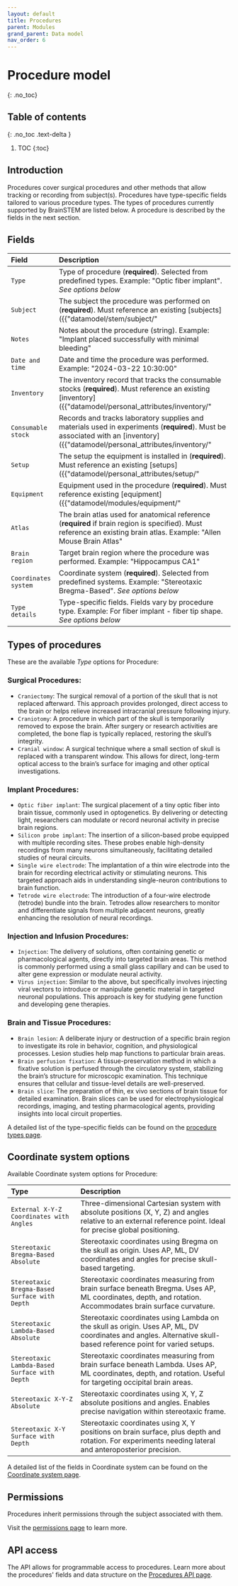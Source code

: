 ```yaml
---
layout: default
title: Procedures
parent: Modules
grand_parent: Data model
nav_order: 6
---
```


# Procedure model
{: .no_toc}

## Table of contents
{: .no_toc .text-delta }

1. TOC
{:toc}

## Introduction

Procedures cover surgical procedures and other methods that allow tracking or recording from subject(s). Procedures have type-specific fields tailored to various procedure types. The types of procedures currently supported by BrainSTEM are listed below. A procedure is described by the fields in the next section.

## Fields

| Field | Description |
|:------|:------------|
| `Type` | Type of procedure (**required**). Selected from predefined types. Example: "Optic fiber implant". *See options below* |
| `Subject` | The subject the procedure was performed on (**required**). Must reference an existing [subjects]({{"datamodel/stem/subject/"|absolute_url}}). Example: "Mouse_01" |
| `Notes` | Notes about the procedure (string). Example: "Implant placed successfully with minimal bleeding" |
| `Date and time` | Date and time the procedure was performed. Example: "2024-03-22 10:30:00" |
| `Inventory` | The inventory record that tracks the consumable stocks (**required**). Must reference an existing [inventory]({{"datamodel/personal_attributes/inventory/"|absolute_url}}). Example: "Lab supplies inventory" |
| `Consumable stock` | Records and tracks laboratory supplies and materials used in experiments (**required**). Must be associated with an [inventory]({{"datamodel/personal_attributes/inventory/"|absolute_url}}) and have a specific type (Optic fiber, Silicon probe, Single wire electrode, or Virus solution). Example: "32-channel silicon probe in Lab A inventory" |
| `Setup` | The setup the equipment is installed in (**required**). Must reference an existing [setups]({{"datamodel/personal_attributes/setup/"|absolute_url}}). Example: "Behavior room A setup" |
| `Equipment` | Equipment used in the procedure (**required**). Must reference existing [equipment]({{"datamodel/modules/equipment/"|absolute_url}}). Example: "Intan RHD2000" |
| `Atlas` | The brain atlas used for anatomical reference (**required** if brain region is specified). Must reference an existing brain atlas. Example: "Allen Mouse Brain Atlas" |
| `Brain region` | Target brain region where the procedure was performed. Example: "Hippocampus CA1" |
| `Coordinates system` | Coordinate system (**required**). Selected from predefined systems. Example: "Stereotaxic Bregma-Based". *See options below* |
| `Type details` | Type-specific fields. Fields vary by procedure type. Example: For fiber implant - fiber tip shape. *See options below* |

## Types of procedures

These are the available *Type* options for Procedure:

### Surgical Procedures:
- `Craniectomy`: The surgical removal of a portion of the skull that is not replaced afterward. This approach provides prolonged, direct access to the brain or helps relieve increased intracranial pressure following injury.
- `Craniotomy`: A procedure in which part of the skull is temporarily removed to expose the brain. After surgery or research activities are completed, the bone flap is typically replaced, restoring the skull’s integrity.
- `Cranial window`: A surgical technique where a small section of skull is replaced with a transparent window. This allows for direct, long-term optical access to the brain’s surface for imaging and other optical investigations.

### Implant Procedures:
- `Optic fiber implant`: The surgical placement of a tiny optic fiber into brain tissue, commonly used in optogenetics. By delivering or detecting light, researchers can modulate or record neuronal activity in precise brain regions.
- `Silicon probe implant`: The insertion of a silicon-based probe equipped with multiple recording sites. These probes enable high-density recordings from many neurons simultaneously, facilitating detailed studies of neural circuits.
- `Single wire electrode`: The implantation of a thin wire electrode into the brain for recording electrical activity or stimulating neurons. This targeted approach aids in understanding single-neuron contributions to brain function.
- `Tetrode wire electrode`: The introduction of a four-wire electrode (tetrode) bundle into the brain. Tetrodes allow researchers to monitor and differentiate signals from multiple adjacent neurons, greatly enhancing the resolution of neural recordings.

### Injection and Infusion Procedures:
- `Injection`: The delivery of solutions, often containing genetic or pharmacological agents, directly into targeted brain areas. This method is commonly performed using a small glass capillary and can be used to alter gene expression or modulate neural activity.
- `Virus injection`: Similar to the above, but specifically involves injecting viral vectors to introduce or manipulate genetic material in targeted neuronal populations. This approach is key for studying gene function and developing gene therapies.

### Brain and Tissue Procedures:
- `Brain lesion`: A deliberate injury or destruction of a specific brain region to investigate its role in behavior, cognition, and physiological processes. Lesion studies help map functions to particular brain areas.
- `Brain perfusion fixation`: A tissue-preservation method in which a fixative solution is perfused through the circulatory system, stabilizing the brain’s structure for microscopic examination. This technique ensures that cellular and tissue-level details are well-preserved.
- `Brain slice`: The preparation of thin, ex vivo sections of brain tissue for detailed examination. Brain slices can be used for electrophysiological recordings, imaging, and testing pharmacological agents, providing insights into local circuit properties.

A detailed list of the type-specific fields can be found on the [procedure types page]({{"datamodel/schemas/procedure/"|absolute_url}}).


## Coordinate system options

Available Coordinate system options for Procedure:

| Type | Description |
|:-----|:------------|
| `External X-Y-Z Coordinates with Angles` | Three-dimensional Cartesian system with absolute positions (X, Y, Z) and angles relative to an external reference point. Ideal for precise global positioning. |
| `Stereotaxic Bregma-Based Absolute` | Stereotaxic coordinates using Bregma on the skull as origin. Uses AP, ML, DV coordinates and angles for precise skull-based targeting. |
| `Stereotaxic Bregma-Based Surface with Depth` | Stereotaxic coordinates measuring from brain surface beneath Bregma. Uses AP, ML coordinates, depth, and rotation. Accommodates brain surface curvature. |
| `Stereotaxic Lambda-Based Absolute` | Stereotaxic coordinates using Lambda on the skull as origin. Uses AP, ML, DV coordinates and angles. Alternative skull-based reference point for varied setups. |
| `Stereotaxic Lambda-Based Surface with Depth` | Stereotaxic coordinates measuring from brain surface beneath Lambda. Uses AP, ML coordinates, depth, and rotation. Useful for targeting occipital brain areas. |
| `Stereotaxic X-Y-Z Absolute` | Stereotaxic coordinates using X, Y, Z absolute positions and angles. Enables precise navigation within stereotaxic frame. |
| `Stereotaxic X-Y Surface with Depth` | Stereotaxic coordinates using X, Y positions on brain surface, plus depth and rotation. For experiments needing lateral and anteroposterior precision. |

A detailed list of the fields in Coordinate system can be found on the [Coordinate system page]({{"datamodel/schemas/coordinates/"|absolute_url}}).

## Permissions

Procedures inherit permissions through the subject associated with them.

Visit the [permissions page]({{"datamodel/permissions/"|absolute_url}}) to learn more. 

## API access
The API allows for programmable access to procedures. Learn more about the procedures' fields and data structure on the [Procedures API page]({{"api/modules/procedure/"|absolute_url}}).
